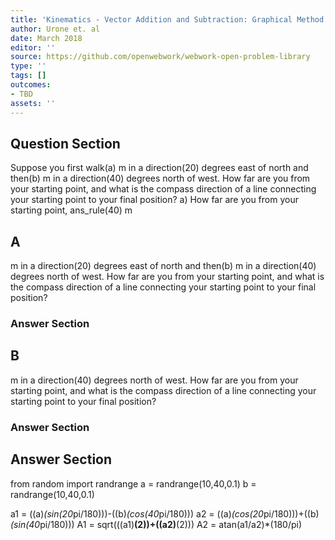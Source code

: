 ```yaml
---
title: 'Kinematics - Vector Addition and Subtraction: Graphical Method'
author: Urone et. al
date: March 2018
editor: ''
source: https://github.com/openwebwork/webwork-open-problem-library
type: ''
tags: []
outcomes:
- TBD
assets: ''
---
```


## Question Section 

Suppose you first walk(a) m in a direction(20) degrees east of north and then(b) m in a direction(40) degrees north of west. How far are you from your starting point, and what is the compass direction of a line connecting your starting point to your final position?
a) How far are you from your starting point,
ans_rule(40) m
## A
m in a direction(20) degrees east of north and then(b) m in a direction(40) degrees north of west. How far are you from your starting point, and what is the compass direction of a line connecting your starting point to your final position?
### Answer Section
## B
m in a direction(40) degrees north of west. How far are you from your starting point, and what is the compass direction of a line connecting your starting point to your final position?
### Answer Section


## Answer Section

from random import randrange
a = randrange(10,40,0.1)
b = randrange(10,40,0.1)

a1 = ((a)*(sin(20*pi/180)))-((b)*(cos(40*pi/180)))
a2 = ((a)*(cos(20*pi/180)))+((b)*(sin(40*pi/180)))
A1 = sqrt(((a1)**(2))+((a2)**(2)))
A2 = atan(a1/a2)*(180/pi)